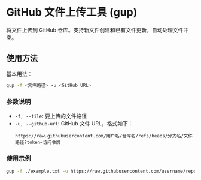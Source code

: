 # GitHub 文件上传工具 (gup)

将文件上传到 GitHub 仓库。支持新文件创建和已有文件更新，自动处理文件冲突。

## 使用方法

基本用法：

```bash
gup -f <文件路径> -u <GitHub URL>
```

### 参数说明

- `-f, --file`: 要上传的文件路径
- `-u, --github-url`: GitHub 文件 URL，格式如下：
  ```
  https://raw.githubusercontent.com/用户名/仓库名/refs/heads/分支名/文件路径?token=访问令牌
  ```

### 使用示例

```bash
gup -f ./example.txt -u https://raw.githubusercontent.com/username/repo/refs/heads/main/docs/example.txt?token=ghp_xxxxxxxxxxxx
```
